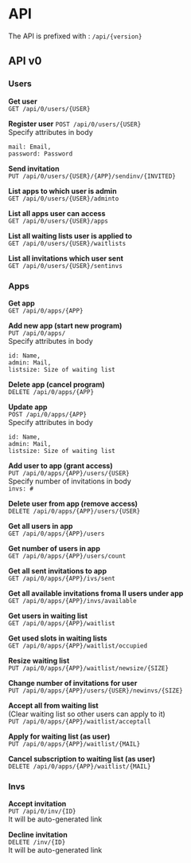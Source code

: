 # API

The API is prefixed with : `/api/{version}`

## API v0

### Users

**Get user**  
`GET /api/0/users/{USER}`

**Register user**
`POST /api/0/users/{USER}`  
Specify attributes in body  
```
mail: Email,
password: Password
```

**Send invitation**  
`PUT /api/0/users/{USER}/{APP}/sendinv/{INVITED}`

**List apps to which user is admin**  
`GET /api/0/users/{USER}/adminto`

**List all apps user can access**  
`GET /api/0/users/{USER}/apps`

**List all waiting lists user is applied to**  
`GET /api/0/users/{USER}/waitlists`

**List all invitations which user sent**  
`GET /api/0/users/{USER}/sentinvs`


### Apps

**Get app**  
`GET /api/0/apps/{APP}`

**Add new app (start new program)**  
`PUT /api/0/apps/`  
Specify attributes in body  
```
id: Name,
admin: Mail,
listsize: Size of waiting list
```

**Delete app (cancel program)**  
`DELETE /api/0/apps/{APP}`

**Update app**  
`POST /api/0/apps/{APP}`  
Specify attributes in body  
```
id: Name,
admin: Mail,
listsize: Size of waiting list
```

**Add user to app (grant access)**  
`PUT /api/0/apps/{APP}/users/{USER}`  
Specify number of invitations in body  
`invs: #`

**Delete user from app (remove access)**  
`DELETE /api/0/apps/{APP}/users/{USER}`

**Get all users in app**  
`GET /api/0/apps/{APP}/users`

**Get number of users in app**  
`GET /api/0/apps/{APP}/users/count`

**Get all sent invitations to app**  
`GET /api/0/apps/{APP}/ivs/sent`

**Get all available invitations froma ll users under app**  
`GET /api/0/apps/{APP}/invs/available`

**Get users in waiting list**  
`GET /api/0/apps/{APP}/waitlist`

**Get used slots in waiting lists**  
`GET /api/0/apps/{APP}/waitlist/occupied`

**Resize waiting list**  
`PUT /api/0/apps/{APP}/waitlist/newsize/{SIZE}`

**Change number of invitations for user**  
`PUT /api/0/apps/{APP}/users/{USER}/newinvs/{SIZE}`

**Accept all from waiting list**  
(Clear waiting list so other users can apply to it)  
`PUT /api/0/apps/{APP}/waitlist/acceptall`

**Apply for waiting list (as user)**  
`PUT /api/0/apps/{APP}/waitlist/{MAIL}`

**Cancel subscription to waiting list (as user)**  
`DELETE /api/0/apps/{APP}/waitlist/{MAIL}`



### Invs

**Accept invitation**  
`PUT /api/0/inv/{ID}`  
It will be auto-generated link

**Decline invitation**  
`DELETE /inv/{ID}`  
It will be auto-generated link
